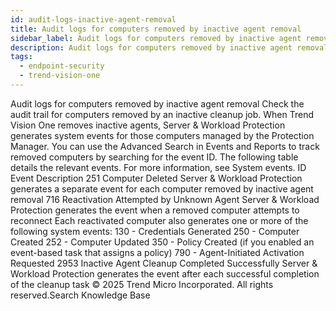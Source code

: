 ```yaml
---
id: audit-logs-inactive-agent-removal
title: Audit logs for computers removed by inactive agent removal
sidebar_label: Audit logs for computers removed by inactive agent removal
description: Audit logs for computers removed by inactive agent removal
tags:
  - endpoint-security
  - trend-vision-one
---
```


 Audit logs for computers removed by inactive agent removal Check the audit trail for computers removed by an inactive cleanup job. When Trend Vision One removes inactive agents, Server & Workload Protection generates system events for those computers managed by the Protection Manager. You can use the Advanced Search in Events and Reports to track removed computers by searching for the event ID. The following table details the relevant events. For more information, see System events. ID Event Description 251 Computer Deleted Server & Workload Protection generates a separate event for each computer removed by inactive agent removal 716 Reactivation Attempted by Unknown Agent Server & Workload Protection generates the event when a removed computer attempts to reconnect Each reactivated computer also generates one or more of the following system events: 130 - Credentials Generated 250 - Computer Created 252 - Computer Updated 350 - Policy Created (if you enabled an event-based task that assigns a policy) 790 - Agent-Initiated Activation Requested 2953 Inactive Agent Cleanup Completed Successfully Server & Workload Protection generates the event after each successful completion of the cleanup task © 2025 Trend Micro Incorporated. All rights reserved.Search Knowledge Base